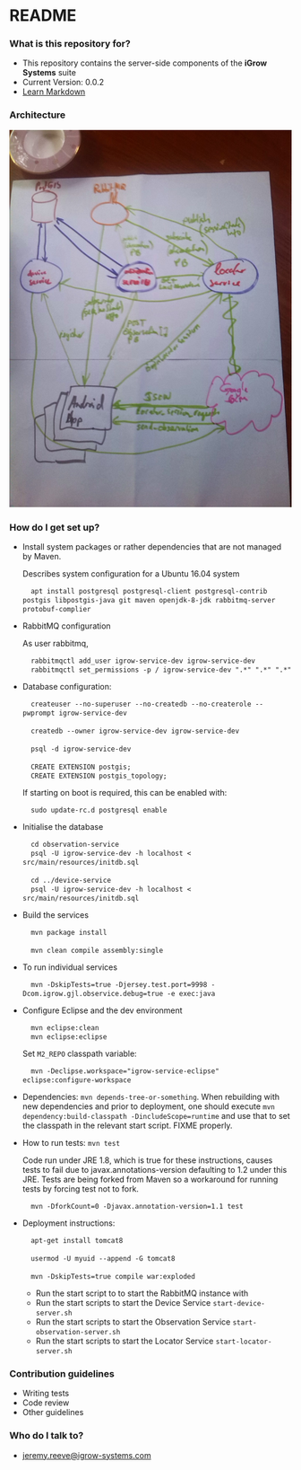 
# README #

### What is this repository for? ###

* This repository contains the server-side components of the __iGrow Systems__ suite
* Current Version:  0.0.2
* [Learn Markdown](https://bitbucket.org/tutorials/markdowndemo)

### Architecture ###

![Architecture Diagram](arch.jpg "Architecture Diagram")


### How do I get set up? ###

* Install system packages or rather dependencies that are not managed by Maven.

    Describes system configuration for a Ubuntu 16.04 system

        apt install postgresql postgresql-client postgresql-contrib postgis libpostgis-java git maven openjdk-8-jdk rabbitmq-server protobuf-complier

* RabbitMQ configuration

    As user rabbitmq,

        rabbitmqctl add_user igrow-service-dev igrow-service-dev
        rabbitmqctl set_permissions -p / igrow-service-dev ".*" ".*" ".*"

* Database configuration:

        createuser --no-superuser --no-createdb --no-createrole --pwprompt igrow-service-dev

        createdb --owner igrow-service-dev igrow-service-dev

        psql -d igrow-service-dev

        CREATE EXTENSION postgis;
        CREATE EXTENSION postgis_topology;

    If starting on boot is required, this can be enabled with:

        sudo update-rc.d postgresql enable

* Initialise the database

        cd observation-service
        psql -U igrow-service-dev -h localhost < src/main/resources/initdb.sql

        cd ../device-service
        psql -U igrow-service-dev -h localhost < src/main/resources/initdb.sql


* Build the services

        mvn package install

        mvn clean compile assembly:single


* To run individual services

        mvn -DskipTests=true -Djersey.test.port=9998 -Dcom.igrow.gjl.observice.debug=true -e exec:java


* Configure Eclipse and the dev environment

        mvn eclipse:clean
        mvn eclipse:eclipse

    Set `M2_REPO` classpath variable:

        mvn -Declipse.workspace="igrow-service-eclipse" eclipse:configure-workspace


* Dependencies:
    `mvn depends-tree-or-something`.  When rebuilding with new dependencies and prior to deployment, one should execute `mvn dependency:build-classpath -DincludeScope=runtime` and use that to set the classpath in the relevant start script.  FIXME properly.


* How to run tests:  `mvn test` 

    Code run under JRE 1.8, which is true for these instructions, causes tests to fail due to javax.annotations-version defaulting to 1.2 under this JRE.  Tests are being forked from Maven so a workaround for running tests by forcing test not to fork.

        mvn -DforkCount=0 -Djavax.annotation-version=1.1 test


* Deployment instructions:

        apt-get install tomcat8

        usermod -U myuid --append -G tomcat8

        mvn -DskipTests=true compile war:exploded

    * Run the start script to to start the RabbitMQ instance with 
    * Run the start scripts to start the Device Service `start-device-server.sh`
    * Run the start scripts to start the Observation Service `start-observation-server.sh`
    * Run the start scripts to start the Locator Service `start-locator-server.sh`


### Contribution guidelines ###

* Writing tests
* Code review
* Other guidelines


### Who do I talk to? ###

* jeremy.reeve@igrow-systems.com
